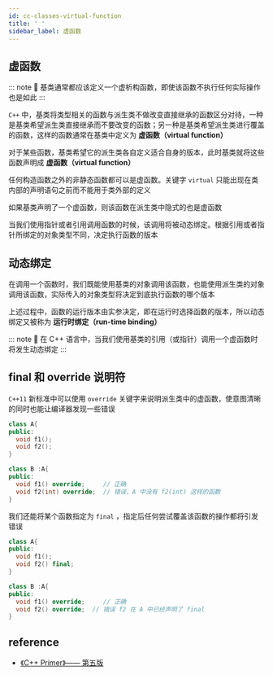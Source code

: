 ```yaml
---
id: cc-classes-virtual-function
title: ' '
sidebar_label: 虚函数
---
```

## 虚函数
::: note 📝
基类通常都应该定义一个虚析构函数，即使该函数不执行任何实际操作也是如此
:::

`C++` 中，基类将类型相关的函数与派生类不做改变直接继承的函数区分对待，一种是基类希望派生类直接继承而不要改变的函数；另一种是基类希望派生类进行覆盖的函数，这样的函数通常在基类中定义为 **虚函数（virtual function）**

对于某些函数，基类希望它的派生类各自定义适合自身的版本，此时基类就将这些函数声明成 **虚函数（virtual function）**

任何构造函数之外的非静态函数都可以是虚函数。关键字 `virtual` 只能出现在类内部的声明语句之前而不能用于类外部的定义

如果基类声明了一个虚函数，则该函数在派生类中隐式的也是虚函数

当我们使用指针或者引用调用函数的时候，该调用将被动态绑定。根据引用或者指针所绑定的对象类型不同，决定执行函数的版本


## 动态绑定
在调用一个函数时，我们既能使用基类的对象调用该函数，也能使用派生类的对象调用该函数，实际传入的对象类型将决定到底执行函数的哪个版本

上述过程中，函数的运行版本由实参决定，即在运行时选择函数的版本，所以动态绑定又被称为 **运行时绑定（run-time binding）**

::: note 📝
在 C++ 语言中，当我们使用基类的引用（或指针）调用一个虚函数时将发生动态绑定
:::

## final 和 override 说明符
`C++11` 新标准中可以使用 `override` 关键字来说明派生类中的虚函数，使意图清晰的同时也能让编译器发现一些错误

``` c++
class A{
public:
  void f1();
  void f2();
}

class B :A{
public:
  void f1() override;     // 正确
  void f2(int) override;  // 错误，A 中没有 f2(int) 这样的函数
}
```

我们还能将某个函数指定为 `final` ，指定后任何尝试覆盖该函数的操作都将引发错误

``` c++
class A{
public:
  void f1();
  void f2() final;
}

class B :A{
public:
  void f1() override;     // 正确
  void f2() override;  // 错误 f2 在 A 中已经声明了 final
}
```

## reference
- [《C++ Primer》—— 第五版](1)
